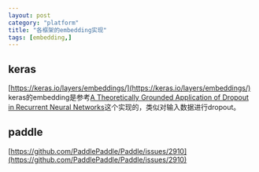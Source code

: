 ```yaml
---
layout: post
category: "platform"
title: "各框架的embedding实现"
tags: [embedding,]
---
```


## keras

[https://keras.io/layers/embeddings/](https://keras.io/layers/embeddings/) keras的embedding是参考[A Theoretically Grounded Application of Dropout in Recurrent Neural Networks](https://arxiv.org/pdf/1512.05287.pdf)这个实现的，类似对输入数据进行dropout。

## paddle

[https://github.com/PaddlePaddle/Paddle/issues/2910](https://github.com/PaddlePaddle/Paddle/issues/2910)

